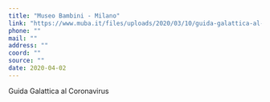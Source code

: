 ```yaml
---
title: "Museo Bambini - Milano"
link: "https://www.muba.it/files/uploads/2020/03/10/guida-galattica-al-corona-virus-a-curious-guide-for-courageous-kids.pdf"
phone: ""
mail: ""
address: ""
coord: ""
source: ""
date: 2020-04-02
---
```


Guida Galattica al Coronavirus

